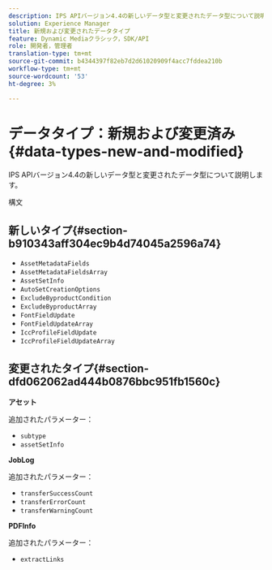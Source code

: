 ```yaml
---
description: IPS APIバージョン4.4の新しいデータ型と変更されたデータ型について説明します。
solution: Experience Manager
title: 新規および変更されたデータタイプ
feature: Dynamic Mediaクラシック，SDK/API
role: 開発者，管理者
translation-type: tm+mt
source-git-commit: b4344397f82eb7d2d61020909f4acc7fddea210b
workflow-type: tm+mt
source-wordcount: '53'
ht-degree: 3%

---
```


# データタイプ：新規および変更済み{#data-types-new-and-modified}

IPS APIバージョン4.4の新しいデータ型と変更されたデータ型について説明します。

構文

## 新しいタイプ{#section-b910343aff304ec9b4d74045a2596a74}

* `AssetMetadataFields`
* `AssetMetadataFieldsArray`
* `AssetSetInfo`
* `AutoSetCreationOptions`
* `ExcludeByproductCondition`
* `ExcludeByproductArray`
* `FontFieldUpdate`
* `FontFieldUpdateArray`
* `IccProfileFieldUpdate`
* `IccProfileFieldUpdateArray`

## 変更されたタイプ{#section-dfd062062ad444b0876bbc951fb1560c}

**アセット**

追加されたパラメーター：

* `subtype`
* `assetSetInfo`

**JobLog**

追加されたパラメーター：

* `transferSuccessCount`
* `transferErrorCount`
* `transferWarningCount`

**PDFInfo**

追加されたパラメーター：

* `extractLinks`
